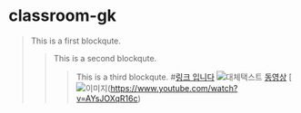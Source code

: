 
# classroom-gk
> This is a first blockqute.  
>	> This is a second blockqute.
>	>	> This is a third blockqute.
#[링크 입니다](https://www.youtube.com/watch?v=O2DFb5Q-kW8)
![대체택스트](https://search.pstatic.net/common/?src=http%3A%2F%2Fblogfiles.naver.net%2FMjAyMDEwMDNfNTcg%2FMDAxNjAxNjU3MTk4NDY0.oZv5L49kO_RuVNVcSKFWrpExjFNebH0KwqGWBzqQpKsg.fcIXYLUGChT5y5Nx3qQAPAQhch9z0Bh6AEmVfDBP6W8g.JPEG.youthlov2%2F1601657198255.jpg&type=sc960_832)
[동영상](https://www.youtube.com/watch?v=AYsJOXqR16c)
[![이미지](https://search.pstatic.net/sunny/?src=http%3A%2F%2Fimg1.daumcdn.net%2Fkakaotv%2FKAKAOACCOUNT%2F1650497103%2Fthumb%2F20190306143226&type=sc960_832)(https://www.youtube.com/watch?v=AYsJOXqR16c)
